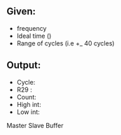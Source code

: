 Given:
-
- frequency 
- Ideal time ()
- Range of cycles (i.e +_ 40 cycles)

Output:
-
- Cycle: 
- R29 : 
- Count: 
- High int: 
- Low int: 

Master
Slave
Buffer 
